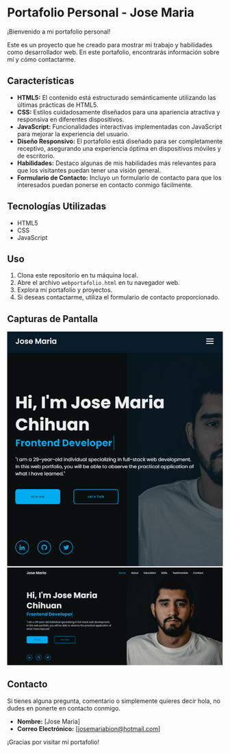 # Portafolio Personal - Jose Maria

¡Bienvenido a mi portafolio personal!

Este es un proyecto que he creado para mostrar mi trabajo y habilidades como desarrollador web. En este portafolio, encontrarás información sobre mí y cómo contactarme.

## Características

- **HTML5:** El contenido está estructurado semánticamente utilizando las últimas prácticas de HTML5.
- **CSS:** Estilos cuidadosamente diseñados para una apariencia atractiva y responsiva en diferentes dispositivos.
- **JavaScript:** Funcionalidades interactivas implementadas con JavaScript para mejorar la experiencia del usuario.
- **Diseño Responsivo:** El portafolio está diseñado para ser completamente receptivo, asegurando una experiencia óptima en dispositivos móviles y de escritorio.
- **Habilidades:** Destaco algunas de mis habilidades más relevantes para que los visitantes puedan tener una visión general.
- **Formulario de Contacto:** Incluyo un formulario de contacto para que los interesados puedan ponerse en contacto conmigo fácilmente.

## Tecnologías Utilizadas

- HTML5
- CSS
- JavaScript

## Uso

1. Clona este repositorio en tu máquina local.
2. Abre el archivo `webportafolio.html` en tu navegador web.
3. Explora mi portafolio y proyectos.
4. Si deseas contactarme, utiliza el formulario de contacto proporcionado.

## Capturas de Pantalla

![Captura de pantalla 1](imagenes/web2.png)
![Captura de pantalla 2](imagenes/web1.png)

## Contacto

Si tienes alguna pregunta, comentario o simplemente quieres decir hola, no dudes en ponerte en contacto conmigo.

- **Nombre:** [Jose Maria]
- **Correo Electrónico:** [josemariabion@hotmail.com]

¡Gracias por visitar mi portafolio!
